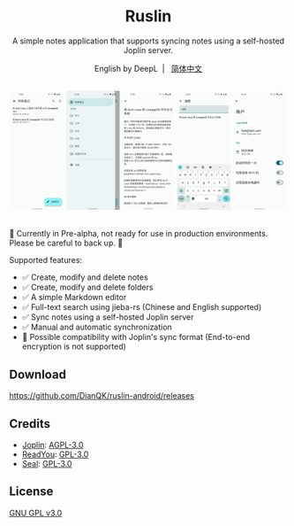 <div align="center">
    <h1>Ruslin</h1>
    <p>A simple notes application that supports syncing notes using a self-hosted Joplin server.</p>
    <p>English by DeepL&nbsp;&nbsp;|&nbsp;&nbsp;
    <a target="_blank" href="./README-zh-CN.md">简体中文<a>
    </p>
    <br/>
    <img src="./fastlane/metadata/android/zh-CN/images/notes.png" width="19.2%" alt="notes" />
    <img src="./fastlane/metadata/android/zh-CN/images/folders.png" width="19.2%" alt="folders" />
    <img src="./fastlane/metadata/android/zh-CN/images/editor.png" width="19.2%" alt="editor" />
    <img src="./fastlane/metadata/android/zh-CN/images/search.png" width="19.2%" alt="search" />
    <img src="./fastlane/metadata/android/zh-CN/images/account.png" width="19.2%" alt="account" />
    <br/>
    <br/>
</div>

🚧 Currently in Pre-alpha, not ready for use in production environments. Please be careful to back up. 🚧

Supported features:

- ✅ Create, modify and delete notes
- ✅ Create, modify and delete folders
- ✅ A simple Markdown editor
- ✅ Full-text search using jieba-rs (Chinese and English supported)
- ✅ Sync notes using a self-hosted Joplin server
- ✅ Manual and automatic synchronization
- 🚧 Possible compatibility with Joplin's sync format (End-to-end encryption is not supported)

## Download

https://github.com/DianQK/ruslin-android/releases

## Credits

- [Joplin](https://github.com/laurent22/joplin): [AGPL-3.0](https://github.com/laurent22/joplin/blob/dev/LICENSE)
- [ReadYou](https://github.com/Ashinch/ReadYou): [GPL-3.0](https://github.com/Ashinch/ReadYou/blob/main/LICENSE)
- [Seal](https://github.com/JunkFood02/Seal): [GPL-3.0](https://github.com/JunkFood02/Seal/blob/main/LICENSE)

## License

[GNU GPL v3.0](https://github.com/DianQK/ruslin-android/blob/main/LICENSE)
